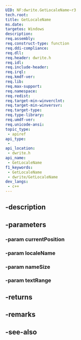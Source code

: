 ```yaml
---
UID: NF:dwrite.GetLocaleName~r3
tech.root: 
title: GetLocaleName
ms.date: 
targetos: Windows
description: 
req.assembly: 
req.construct-type: function
req.ddi-compliance: 
req.dll: 
req.header: dwrite.h
req.idl: 
req.include-header: 
req.irql: 
req.kmdf-ver: 
req.lib: 
req.max-support: 
req.namespace: 
req.redist: 
req.target-min-winverclnt: 
req.target-min-winversvr: 
req.target-type: 
req.type-library: 
req.umdf-ver: 
req.unicode-ansi: 
topic_type:
 - apiref
api_type:
 - 
api_location:
 - dwrite.h
api_name:
 - GetLocaleName
f1_keywords:
 - GetLocaleName
 - dwrite/GetLocaleName
dev_langs:
 - c++
---
```


## -description

## -parameters

### -param currentPosition

### -param localeName

### -param nameSize

### -param textRange

## -returns

## -remarks

## -see-also

